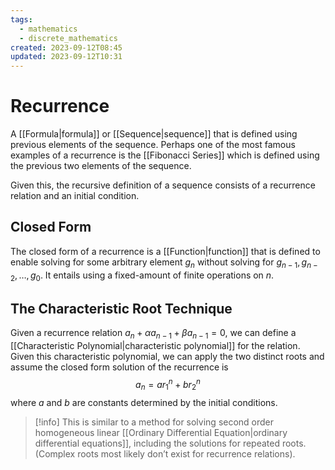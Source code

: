 ```yaml
---
tags:
  - mathematics
  - discrete_mathematics
created: 2023-09-12T08:45
updated: 2023-09-12T10:31
---
```


# Recurrence

A [[Formula|formula]] or [[Sequence|sequence]] that is defined using previous elements of the sequence. Perhaps one of the most famous examples of a recurrence is the [[Fibonacci Series]] which is defined using the previous two elements of the sequence.

Given this, the recursive definition of a sequence consists of a recurrence relation and an initial condition.

## Closed Form

The closed form of a recurrence is a [[Function|function]] that is defined to enable solving for some arbitrary element $g_{n}$ without solving for $g_{n-1}, g_{n-2}, \dots, g_{0}$. It entails using a fixed-amount of finite operations on $n$.

## The Characteristic Root Technique

Given a recurrence relation $a_{n}+\alpha a_{n-1}+\beta a_{n-1}=0$, we can define a [[Characteristic Polynomial|characteristic polynomial]] for the relation. Given this characteristic polynomial, we can apply the two distinct roots and assume the closed form solution of the recurrence is $$a_{n}=ar_{1}^{n}+br_{2}^{n}$$ where $a$ and $b$ are constants determined by the initial conditions.

>[!info] 
>This is similar to a method for solving second order homogeneous linear [[Ordinary Differential Equation|ordinary differential equations]], including the solutions for repeated roots. (Complex roots most likely don’t exist for recurrence relations).

